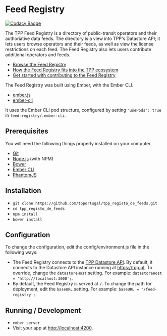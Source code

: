 # Feed Registry

[![Codacy Badge](https://api.codacy.com/project/badge/Grade/07fad0d5489b4ecc8bfd13686ad0a08b)](https://app.codacy.com/app/TPP/tpp_registo_de_feeds?utm_source=github.com&utm_medium=referral&utm_content=tpportugal/tpp_registo_de_feeds&utm_campaign=badger)

The TPP Feed Registry is a directory of public-transit operators and their authoriative data feeds. The directory is a view into TPP's Datastore API; it lets users browse operators and their feeds, as well as view the license restrictions on each feed. The Feed Registry also lets users contribute additional operators and feeds.

* [Browse the Feed Registry](https://tpp.pt/feed-registry/)
* [How the Feed Registry fits into the TPP ecosystem](https://tpp.pt/documentation/)
* [Get started with contributing to the Feed Registry](https://tpp.pt/news/2016/02/19/get-started-add-feeds.html)

The Feed Registry was built using Ember, with the Ember CLI.
* [ember.js](http://emberjs.com/)
* [ember-cli](http://www.ember-cli.com/)

It uses the Ember CLI pod structure, configured by setting `"usePods": true` in `feed-registry/.ember-cli`.

## Prerequisites

You will need the following things properly installed on your computer.

* [Git](http://git-scm.com/)
* [Node.js](http://nodejs.org/) (with NPM)
* [Bower](http://bower.io/)
* [Ember CLI](http://www.ember-cli.com/)
* [PhantomJS](http://phantomjs.org/)

## Installation

* `git clone https://github.com/tpportugal/tpp_registo_de_feeds.git`
* `cd tpp_registo_de_feeds`
* `npm install`
* `bower install`

## Configuration
To change the configuration, edit the config/environment.js file in the following ways:
* The Feed Registry connects to the [TPP Datastore API](https://github.com/tpportugal/tpp_banco_de_dados/). By default, it connects to the Datastore API instance running at https://tpp.pt. To override, change the `datastoreHost` setting. For example: `datastoreHost = 'http://localhost:3000';`.
* By default, the Feed Registry is served at `/`. To change the path for deployment, edit the `baseURL` setting. For example: `baseURL = '/feed-registry';`.

## Running / Development

* `ember server`
* Visit your app at [http://localhost:4200](http://localhost:4200).


